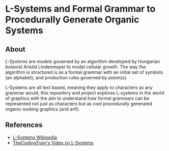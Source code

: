 # L-Systems and Formal Grammar to Procedurally Generate Organic Systems

## About

*L-Systems* are models governed by an algorithm developed by Hungarian botanist Aristid Lindenmayer to model cellular growth. The way the algorithm is structured is as a formal grammar with an initial set of symbols (an alphabet), and production rules governed by axiom(s).

L-Systems are all text based, meaning they apply to characters as any grammar would, this repository and project explores L-systems in the world of graphics with the aim to understand how formal grammars can be represented not just as characters but as cool procedurally generated organic-looking graphics (and art!).

## References
- [L-Systems Wikipedia](https://en.wikipedia.org/wiki/L-system)
- [TheCodingTrain's Video on L-Systems](https://youtu.be/E1B4UoSQMFw?si=WHHvXbic7hPP-Hhd)